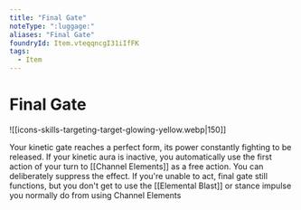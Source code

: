 ```yaml
---
title: "Final Gate"
noteType: ":luggage:"
aliases: "Final Gate"
foundryId: Item.vteqqncgI31iIfFK
tags:
  - Item
---
```


# Final Gate
![[icons-skills-targeting-target-glowing-yellow.webp|150]]

Your kinetic gate reaches a perfect form, its power constantly fighting to be released. If your kinetic aura is inactive, you automatically use the first action of your turn to [[Channel Elements]] as a free action. You can deliberately suppress the effect. If you're unable to act, final gate still functions, but you don't get to use the [[Elemental Blast]] or stance impulse you normally do from using Channel Elements
